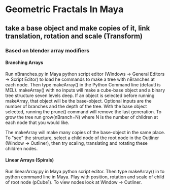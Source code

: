 # Geometric Fractals In Maya
## take a base object and make copies of it, link translation, rotation and scale (Transform)

### Based on blender array modifiers

#### Branching Arrays
Run nBranches.py in Maya python script editor (Windows -> General Editors -> Script Editor) to load he commands to make a tree with nBranches at each node.
Then type  makeArray() in the Python Command line (defautl is MEL). makeArray() with no inputs will make a cube-base object and a binary tree structure seven levels deep. If an object is selected before running makeArray, that object will be the base-object. Optional inputs are the number of branches and the depth of the tree. With the base object selected, running the prune() command will remove the last generation. To grow the tree run grow(nBranch=N) where N is the number of children at each node that you would like.

The makeArray will make many copies of the base-object in the same place. To "see" the structure, select a child node of the root node in the Outliner (Window -> Outliner), then try scaling, translating and rotating these children nodes. 

#### Linear Arrays (Spirals)
Run linearArray.py in Maya python script editor. Then type makeArray() in to python command line in Maya. Play with position, rotation and scale of child of root node (pCube1). To view nodes look at Window -> Outliner.


